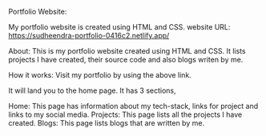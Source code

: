 Portfolio Website:

My portfolio website is created using HTML and CSS.
website URL: https://sudheendra-portfolio-0416c2.netlify.app/

About:
This is my portfolio website created using HTML and CSS. It lists projects I have created, their source code and also blogs writen by me.

How it works:
Visit my portfolio by using the above link.

It will land you to the home page.
It has 3 sections,

Home: This page has information about my tech-stack, links for project and links to my social media.
Projects: This page lists all the projects I have created.
Blogs: This page lists blogs that are written by me.
